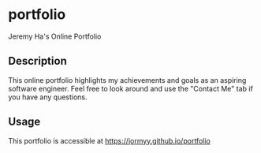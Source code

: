 # portfolio
Jeremy Ha's Online Portfolio

## Description
This online portfolio highlights my achievements and goals as an aspiring software engineer. Feel free to look around and use the "Contact Me" tab if you have any questions.

## Usage
This portfolio is accessible at https://jormyy.github.io/portfolio
